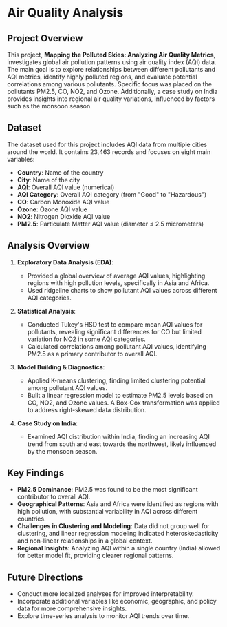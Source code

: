 # Air Quality Analysis

## Project Overview

This project, **Mapping the Polluted Skies: Analyzing Air Quality Metrics**, investigates global air pollution patterns using air quality index (AQI) data. The main goal is to explore relationships between different pollutants and AQI metrics, identify highly polluted regions, and evaluate potential correlations among various pollutants. Specific focus was placed on the pollutants PM2.5, CO, NO2, and Ozone. Additionally, a case study on India provides insights into regional air quality variations, influenced by factors such as the monsoon season.

## Dataset

The dataset used for this project includes AQI data from multiple cities around the world. It contains 23,463 records and focuses on eight main variables:

- **Country**: Name of the country
- **City**: Name of the city
- **AQI**: Overall AQI value (numerical)
- **AQI Category**: Overall AQI category (from "Good" to "Hazardous")
- **CO**: Carbon Monoxide AQI value
- **Ozone**: Ozone AQI value
- **NO2**: Nitrogen Dioxide AQI value
- **PM2.5**: Particulate Matter AQI value (diameter ≤ 2.5 micrometers)

## Analysis Overview

1. **Exploratory Data Analysis (EDA)**:
   - Provided a global overview of average AQI values, highlighting regions with high pollution levels, specifically in Asia and Africa.
   - Used ridgeline charts to show pollutant AQI values across different AQI categories.

2. **Statistical Analysis**:
   - Conducted Tukey's HSD test to compare mean AQI values for pollutants, revealing significant differences for CO but limited variation for NO2 in some AQI categories.
   - Calculated correlations among pollutant AQI values, identifying PM2.5 as a primary contributor to overall AQI.

3. **Model Building & Diagnostics**:
   - Applied K-means clustering, finding limited clustering potential among pollutant AQI values.
   - Built a linear regression model to estimate PM2.5 levels based on CO, NO2, and Ozone values. A Box-Cox transformation was applied to address right-skewed data distribution.

4. **Case Study on India**:
   - Examined AQI distribution within India, finding an increasing AQI trend from south and east towards the northwest, likely influenced by the monsoon season.

## Key Findings

- **PM2.5 Dominance**: PM2.5 was found to be the most significant contributor to overall AQI.
- **Geographical Patterns**: Asia and Africa were identified as regions with high pollution, with substantial variability in AQI across different countries.
- **Challenges in Clustering and Modeling**: Data did not group well for clustering, and linear regression modeling indicated heteroskedasticity and non-linear relationships in a global context.
- **Regional Insights**: Analyzing AQI within a single country (India) allowed for better model fit, providing clearer regional patterns.

## Future Directions

- Conduct more localized analyses for improved interpretability.
- Incorporate additional variables like economic, geographic, and policy data for more comprehensive insights.
- Explore time-series analysis to monitor AQI trends over time.
